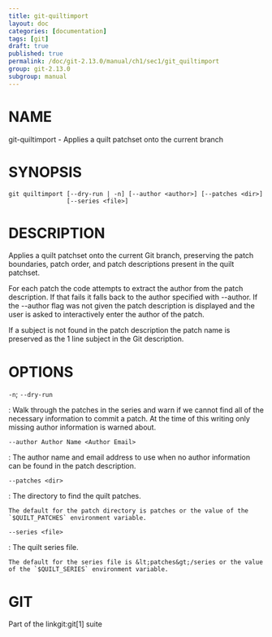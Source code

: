 ```yaml
---
title: git-quiltimport
layout: doc
categories: [documentation]
tags: [git]
draft: true
published: true
permalink: /doc/git-2.13.0/manual/ch1/sec1/git_quiltimport
group: git-2.13.0
subgroup: manual
---
```


NAME
====

git-quiltimport - Applies a quilt patchset onto the current branch

SYNOPSIS
========

    git quiltimport [--dry-run | -n] [--author <author>] [--patches <dir>]
                    [--series <file>]

DESCRIPTION
===========

Applies a quilt patchset onto the current Git branch, preserving the patch boundaries, patch order, and patch descriptions present in the quilt patchset.

For each patch the code attempts to extract the author from the patch description. If that fails it falls back to the author specified with --author. If the --author flag was not given the patch description is displayed and the user is asked to interactively enter the author of the patch.

If a subject is not found in the patch description the patch name is preserved as the 1 line subject in the Git description.

OPTIONS
=======

`-n`; `--dry-run`

:   Walk through the patches in the series and warn if we cannot find all of the necessary information to commit a patch. At the time of this writing only missing author information is warned about.

`--author Author Name <Author Email>`

:   The author name and email address to use when no author information can be found in the patch description.

`--patches <dir>`

:   The directory to find the quilt patches.

    The default for the patch directory is patches or the value of the `$QUILT_PATCHES` environment variable.

`--series <file>`

:   The quilt series file.

    The default for the series file is &lt;patches&gt;/series or the value of the `$QUILT_SERIES` environment variable.

GIT
===

Part of the linkgit:git\[1\] suite
